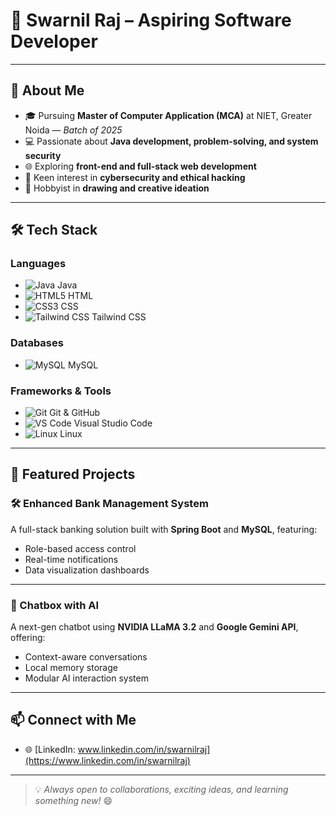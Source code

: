 # 👋 Swarnil Raj – Aspiring Software Developer

---

## 🚀 About Me

* 🎓 Pursuing **Master of Computer Application (MCA)** at NIET, Greater Noida — *Batch of 2025*
* 💻 Passionate about **Java development, problem-solving, and system security**
* 🌐 Exploring **front-end and full-stack web development**
* 🔐 Keen interest in **cybersecurity and ethical hacking**
* 🎨 Hobbyist in **drawing and creative ideation**

---

## 🛠️ Tech Stack

### Languages

* ![Java](https://img.shields.io/badge/Java-%23ED8B00.svg?style=flat\&logo=java\&logoColor=white) Java
* ![HTML5](https://img.shields.io/badge/HTML5-E34F26?style=flat\&logo=html5\&logoColor=white) HTML
* ![CSS3](https://img.shields.io/badge/CSS3-1572B6?style=flat\&logo=css3\&logoColor=white) CSS
* ![Tailwind CSS](https://img.shields.io/badge/Tailwind_CSS-38B2AC?style=flat\&logo=tailwind-css\&logoColor=white) Tailwind CSS

### Databases

* ![MySQL](https://img.shields.io/badge/MySQL-4479A1?style=flat\&logo=mysql\&logoColor=white) MySQL

### Frameworks & Tools

* ![Git](https://img.shields.io/badge/Git-F05032?style=flat\&logo=git\&logoColor=white) Git & GitHub
* ![VS Code](https://img.shields.io/badge/VS_Code-007ACC?style=flat\&logo=visual-studio-code\&logoColor=white) Visual Studio Code
* ![Linux](https://img.shields.io/badge/Linux-FCC624?style=flat\&logo=linux\&logoColor=black) Linux

---

## 🌟 Featured Projects

### 🛠️ Enhanced Bank Management System

A full-stack banking solution built with **Spring Boot** and **MySQL**, featuring:

* Role-based access control
* Real-time notifications
* Data visualization dashboards

---

### 💬 Chatbox with AI

A next-gen chatbot using **NVIDIA LLaMA 3.2** and **Google Gemini API**, offering:

* Context-aware conversations
* Local memory storage
* Modular AI interaction system

---

## 📫 Connect with Me

* 🌐 [LinkedIn: www.linkedin.com/in/swarnilraj](https://www.linkedin.com/in/swarnilraj)

---

> 💡 *Always open to collaborations, exciting ideas, and learning something new!* 😄
